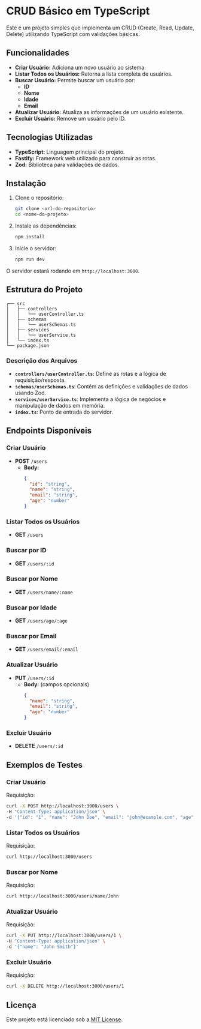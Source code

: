 # CRUD Básico em TypeScript

Este é um projeto simples que implementa um CRUD (Create, Read, Update, Delete) utilizando TypeScript com validações básicas.

## Funcionalidades

- **Criar Usuário:** Adiciona um novo usuário ao sistema.
- **Listar Todos os Usuários:** Retorna a lista completa de usuários.
- **Buscar Usuário:** Permite buscar um usuário por:
  - **ID**
  - **Nome**
  - **Idade**
  - **Email**
- **Atualizar Usuário:** Atualiza as informações de um usuário existente.
- **Excluir Usuário:** Remove um usuário pelo ID.

## Tecnologias Utilizadas

- **TypeScript:** Linguagem principal do projeto.
- **Fastify:** Framework web utilizado para construir as rotas.
- **Zod:** Biblioteca para validações de dados.

## Instalação

1. Clone o repositório:
   ```bash
   git clone <url-do-repositorio>
   cd <nome-do-projeto>
   ```

2. Instale as dependências:
   ```bash
   npm install
   ```

3. Inicie o servidor:
   ```bash
   npm run dev
   ```

O servidor estará rodando em `http://localhost:3000`.

## Estrutura do Projeto

```
┌── src
│   ├── controllers
│   │   └── userController.ts
│   ├── schemas
│   │   └── userSchemas.ts
│   ├── services
│   │   └── userService.ts
│   └── index.ts
└── package.json
```

### Descrição dos Arquivos

- **`controllers/userController.ts`**: Define as rotas e a lógica de requisição/resposta.
- **`schemas/userSchemas.ts`**: Contém as definições e validações de dados usando Zod.
- **`services/userService.ts`**: Implementa a lógica de negócios e manipulação de dados em memória.
- **`index.ts`**: Ponto de entrada do servidor.

## Endpoints Disponíveis

### Criar Usuário
- **POST** `/users`
  - **Body:**
    ```json
    {
      "id": "string",
      "name": "string",
      "email": "string",
      "age": "number"
    }
    ```

### Listar Todos os Usuários
- **GET** `/users`

### Buscar por ID
- **GET** `/users/:id`

### Buscar por Nome
- **GET** `/users/name/:name`

### Buscar por Idade
- **GET** `/users/age/:age`

### Buscar por Email
- **GET** `/users/email/:email`

### Atualizar Usuário
- **PUT** `/users/:id`
  - **Body:** (campos opcionais)
    ```json
    {
      "name": "string",
      "email": "string",
      "age": "number"
    }
    ```

### Excluir Usuário
- **DELETE** `/users/:id`

## Exemplos de Testes

### Criar Usuário
Requisição:
```bash
curl -X POST http://localhost:3000/users \
-H "Content-Type: application/json" \
-d '{"id": "1", "name": "John Doe", "email": "john@example.com", "age": 30}'
```

### Listar Todos os Usuários
Requisição:
```bash
curl http://localhost:3000/users
```

### Buscar por Nome
Requisição:
```bash
curl http://localhost:3000/users/name/John
```

### Atualizar Usuário
Requisição:
```bash
curl -X PUT http://localhost:3000/users/1 \
-H "Content-Type: application/json" \
-d '{"name": "John Smith"}'
```

### Excluir Usuário
Requisição:
```bash
curl -X DELETE http://localhost:3000/users/1
```

## Licença
Este projeto está licenciado sob a [MIT License](LICENSE).

